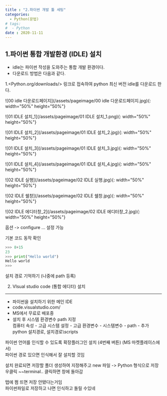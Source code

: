 ```yaml
---
title : "2.파이썬 개발 툴 세팅"
categories:
  - Python(문법)
# tags:
#  - Python
date : 2020-11-11
--- 
```


  
1.파이썬 통합 개발환경 (IDLE)  설치   
---

 - idle는 파이썬 작성을 도와주는 통합 개발 환경이다.  
 - 다운로드 방법은 다음과 같다.  
 
 
 1.<Python.org/downloads/> 링크로 접속하여 python 최신 버전 idle를 다운로드 한다.
 
![00 idle 다운로드페이지](/assets/pageimage/00 idle 다운로드페이지.jpg){: width="50%" height="50%"}

![01 IDLE 설치_1](/assets/pageimage/01 IDLE 설치_1.png){: width="50%" height="50%"}

![01 IDLE 설치_2](/assets/pageimage/01 IDLE 설치_2.jpg){: width="50%" height="50%"}

![01 IDLE 설치_3](/assets/pageimage/01 IDLE 설치_3.jpg){: width="50%" height="50%"}

![01 IDLE 설치_4](/assets/pageimage/01 IDLE 설치_4.jpg){: width="50%" height="50%"}


![02 IDLE 실행](/assets/pageimage/02 IDLE 실행.jpg){: width="50%" height="50%"}

![02 IDLE 쉘창](/assets/pageimage/02 IDLE 쉘창.jpg){: width="50%" height="50%"}

![02 IDLE 에디터창_2](/assets/pageimage/02 IDLE 에디터창_2.jpg){: width="50%" height="50%"}


옵션 -> configure ... 설정 가능   

기본 코드 동작 확인  

```python
>>> 8+15
23
>>> print("Hello world")
Hello world
>>>
```

설치 경로 기억하기 (나중에 path 등록)   

2) VIsual studio code (통합 에디터) 설치  
---

 - 파이썬을 설치하기 위한 메인 IDE   
 - code.visualstudio.com/  
 - MS에서 무료로 배포중   
 - 설치 후 시스템 환경변수 path 지정   
 컴퓨터 속성 - 고급 시스템 설정 - 고급 환경변수 - 시스템변수 - path - 추가   
python 설치경로, 설치경로\scripts  
  
파이썬 언어를 인식할 수 있도록 확장플러그인 설치 (4번째 버튼) (MS 마켓플레이스에서)   
파이썬 경로 있으면 인식해서 잘 설치할 것임   
  
설치 완료되면 저장할 폴더 생성하여 지정해주고 new 파일 -> Python 형식으로 저장   
우클릭 ~~terminal.. 클릭하면 창에 돌아감   
  
탭에 쩜 뜨면 저장 안됐다는거임  
파이썬파일로 저장하고 나면 인식하고 돌릴 수있네  
  
